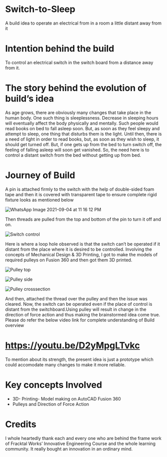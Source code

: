 # Switch-to-Sleep
A build idea to operate an electrical from in a room a little distant away from it

# Intention behind the build
To control an electrical switch in the switch board from a distance away from it.
# The story behind the evolution of build’s idea
As age grows, there are obviously many changes that take place in the human body. One such thing is sleeplessness. Decrease in sleeping hours will eventually affect the body physically and mentally.
Such people would read books on bed to fall asleep soon. But, as soon as they feel sleepy and attempt to sleep, one thing that disturbs them is the light. Until then, there is a need of light in order to read books, but, as soon as they wish to sleep, it should get turned off. But, if one gets up from the bed to turn switch off, the feeling of falling asleep will soon get vanished. So, the need here is to control a distant switch from the bed without getting up from bed.
# Journey of Build
A pin is attached firmly to the switch with the help of double-sided foam tape and then it is covered with transparent tape to ensure complete rigid fixture looks as mentioned below

![WhatsApp Image 2021-09-04 at 11 16 12 PM](https://user-images.githubusercontent.com/90152261/132137385-576d2ba4-ed1b-4c5e-8c8b-289c30dde59c.jpeg)

Then threads are pulled from the top and bottom of the pin to turn it off and on.

![Switch control](https://user-images.githubusercontent.com/90152261/132137434-b98292ab-ca0b-4048-b4c9-cbd11471ba09.gif)

Here is where a loop hole observed is that the switch can’t be operated if it distant from the place where it is desired to be controlled.
Involving the concepts of Mechanical Design & 3D Printing, I got to make the models of required pulleys on Fusion 360 and then got them 3D printed. 

![Pulley top](https://user-images.githubusercontent.com/90152261/132210485-4083cb11-384c-4800-9b70-6dda74fe7197.jpg)

![Pulley side](https://user-images.githubusercontent.com/90152261/132210515-09005bb1-1502-44c0-b8db-0a70064fea5d.jpg)

![Pulley crosssection](https://user-images.githubusercontent.com/90152261/132210531-f01ead29-c0c9-4fd3-8dc9-4e690a7bfe7e.jpg)


And then, attached the thread over the pulley and then the issue was cleared. Now, the switch can be operated even if the place of control is distant from the switchboard.Using pulley will result in change in the direction of force action and thus making the brainstormed idea come true.
Please do refer the below video link for complete understanding of Build overview
# https://youtu.be/D2yMpgLTvkc 

To mention about its strength, the present idea is just a prototype which could accomodate many changes to make it more reliable. 
# Key concepts Involved
- 3D- Printing- Model making on AutoCAD Fusion 360
- Pulleys and Direction of Force Action
# Credits
I whole heartedly thank each and every one who are behind the frame work of Fracktal Works’ Innovative Engineering Course and the whole learning community. It really bought an innovation in an ordinary mind. 


